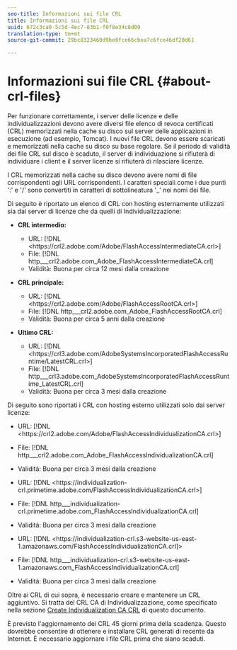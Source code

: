 ```yaml
---
seo-title: Informazioni sui file CRL
title: Informazioni sui file CRL
uuid: 672c3ca0-5c5d-4ec7-83b1-f0f8e34c8d09
translation-type: tm+mt
source-git-commit: 29bc8323460d9be0fce66cbea7c6fce46df20d61

---
```



# Informazioni sui file CRL {#about-crl-files}

Per funzionare correttamente, i server delle licenze e delle individualizzazioni devono avere diversi file elenco di revoca certificati (CRL) memorizzati nella cache su disco sul server delle applicazioni in esecuzione (ad esempio, Tomcat). I nuovi file CRL devono essere scaricati e memorizzati nella cache su disco su base regolare. Se il periodo di validità dei file CRL sul disco è scaduto, il server di individuazione si rifiuterà di individuare i client e il server licenze si rifiuterà di rilasciare licenze.

I CRL memorizzati nella cache su disco devono avere nomi di file corrispondenti agli URL corrispondenti. I caratteri speciali come i due punti &#39;:&#39; e &#39;/&#39; sono convertiti in caratteri di sottolineatura &#39;_&#39; nei nomi dei file.

Di seguito è riportato un elenco di CRL con hosting esternamente utilizzati sia dai server di licenze che da quelli di Individualizzazione:

* **CRL intermedio:**

   * URL: [!DNL <ht<span></span>tps://crl2.adobe.com/Adobe/FlashAccessIntermediateCA.crl>]
   * File: [!DNL http___crl2.adobe.com_Adobe_FlashAccessIntermediateCA.crl]
   * Validità: Buona per circa 12 mesi dalla creazione

* **CRL principale:**

   * URL: [!DNL <ht<span></span>tps://crl2.adobe.com/Adobe/FlashAccessRootCA.crl>]
   * File: [!DNL http___crl2.adobe.com_Adobe_FlashAccessRootCA.crl]
   * Validità: Buona per circa 5 anni dalla creazione

* **Ultimo CRL:**

   * URL: [!DNL <ht<span></span>tps://crl3.adobe.com/AdobeSystemsIncorporatedFlashAccessRuntime/LatestCRL.crl>]
   * File: [!DNL http___crl3.adobe.com_AdobeSystemsIncorporatedFlashAccessRuntime_LatestCRL.crl]
   * Validità: Buona per circa 3 mesi dalla creazione

Di seguito sono riportati i CRL con hosting esterno utilizzati solo dai server licenze:

* URL: [!DNL <ht<span></span>tps://crl2.adobe.com/Adobe/FlashAccessIndividualizationCA.crl>]
* File: [!DNL http___crl2.adobe.com_Adobe_FlashAccessIndividualizationCA.crl]
* Validità: Buona per circa 3 mesi dalla creazione

* URL: [!DNL <ht<span></span>tps://individualization-crl.primetime.adobe.com/FlashAccessIndividualizationCA.crl>]
* File: [!DNL http___individualization-crl.primetime.adobe.com_FlashAccessIndividualizationCA.crl]
* Validità: Buona per circa 3 mesi dalla creazione

* URL: [!DNL <ht<span></span>tps://individualization-crl.s3-website-us-east-1.amazonaws.com/FlashAccessIndividualizationCA.crl]>
* File: [!DNL http___individualization-crl.s3-website-us-east-1.amazonaws.com_FlashAccessIndividualizationCA.crl]
* Validità: Buona per circa 3 mesi dalla creazione

Oltre ai CRL di cui sopra, è necessario creare e mantenere un CRL aggiuntivo. Si tratta del CRL CA di Individualizzazione, come specificato nella sezione [Create Individualization CA CRL](../../../on-premises-i15n-server/server-configuration-section/server-properties/create-i15n-ca-crl.md) di questo documento.

È previsto l&#39;aggiornamento dei CRL 45 giorni prima della scadenza. Questo dovrebbe consentire di ottenere e installare CRL generati di recente da Internet. È necessario aggiornare i file CRL prima che siano scaduti.
